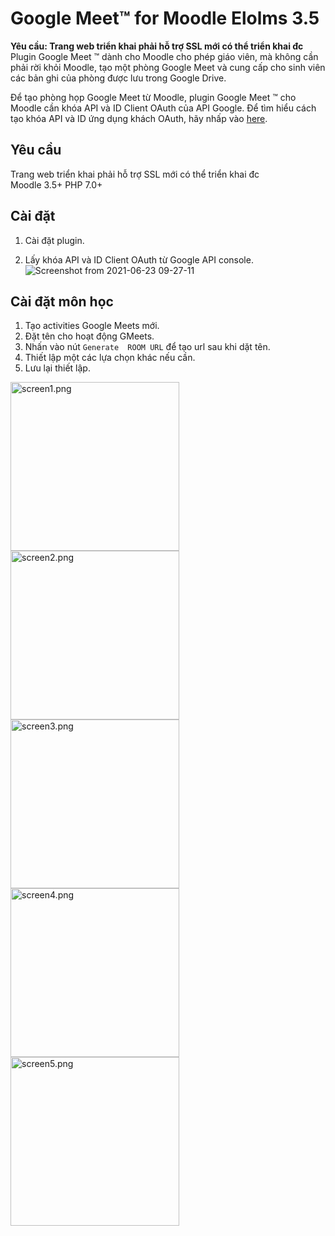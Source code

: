 # Google Meet™ for Moodle Elolms 3.5 #  
**Yêu cầu: Trang web triển khai phải hỗ trợ SSL mới có thể triển khai đc**  
Plugin Google Meet ™ dành cho Moodle cho phép giáo viên, mà không cần phải rời khỏi Moodle, tạo một phòng Google Meet và cung cấp cho sinh viên các bản ghi của phòng được lưu trong Google Drive.

Để tạo phòng họp Google Meet từ Moodle, plugin Google Meet ™ cho Moodle cần khóa API và ID Client OAuth của API Google.
Để tìm hiểu cách tạo khóa API và ID ứng dụng khách OAuth, hãy nhấp vào [here](https://github.com/ronefel/moodle-mod_googlemeet/wiki/How-to-create-the-API-key-and-OAuth-client-ID).


## Yêu cầu
Trang web triển khai phải hỗ trợ SSL mới có thể triển khai đc  
Moodle 3.5+
PHP 7.0+

## Cài đặt
1.  Cài đặt plugin.

2.  Lấy khóa API và ID Client OAuth từ Google API console.
  ![Screenshot from 2021-06-23 09-27-11](https://user-images.githubusercontent.com/32034702/123025697-35f36280-d405-11eb-9e49-08bb836ccdfe.png)
## Cài đặt môn học
1. Tạo activities Google Meets mới.
2. Đặt tên cho hoạt động GMeets.
3. Nhấn vào nút ``Generate  ROOM URL`` để tạo url sau khi dặt tên.
4. Thiết lập một các lựa chọn khác nếu cần.
5. Lưu lại thiết lập.
<div>
<img src="https://nimbusweb.me/box/attachment/4899869/3tao4krsqtnw2lsn9td5/35we7Yh3oDFOYwbM/screen1.png" alt="screen1.png" width="270"/>
<img src="https://nimbusweb.me/box/attachment/4899882/edzpnbkotfg9tpri4849/6w30L8gILMgpgJof/screen2.png" alt="screen2.png" width="270"/>
<img src="https://nimbusweb.me/box/attachment/4899887/r0u8wmqtfqynog1q6hi5/mn5OI0IyLYDLFWNN/screen3.png" alt="screen3.png" width="270"/>
<img src="https://nimbusweb.me/box/attachment/4899889/bdh8i7ht2ox0qyd0mnwl/Au9pZ7p1LSDWuxWw/screen4.png" alt="screen4.png" width="270"/>
<img src="https://nimbusweb.me/box/attachment/4899895/mqk8qnl95h4hpmdnen7m/R53XBvcxwsFtzDWL/screen5.png" alt="screen5.png" width="270"/>
</div>

